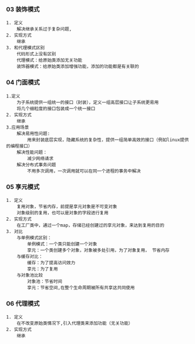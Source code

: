 

### 03 装饰模式
    1. 定义
        解决继承关系过于复杂问题,
    2. 实现方式
        继承
    3. 和代理模式区别
        代码形式上没有区别
        代理模式：给原始类添加无关功能
        装饰器模式：给原始类添加增强功能，添加的功能都是有关联的

### 04 门面模式
    1.定义
        为子系统提供一组统一的接口（封装），定义一组高层接口让子系统更易用
        将几个细粒度的接口包装成一个统一接口
    2. 实现方式
        继承
    3.应用场景
        解决易用性问题:
            用来封装底层实现，隐藏系统的复杂性，提供一组简单高效的接口（例如linux提供的编程接口）
        解决性能问题：
            减少网络请求
        解决分布式事务问题
            不用多次调用，一次调用就可以在同一个进程的事务中解决


### 05 享元模式
    1. 定义
        复用对象，节省内存，前提是享元对象是不可变对象
        对象级别的复用，也可以是对象的字段进行复用
    2. 实现方式
        在工厂类中，通过一个map，存储已经创建过的享元对象，来达到复用的目的
    3. 对比
        与单例模式区别：
            单例模式：一个类只能创建一个对象
            享元：一个类创建多个对象，对象被多处引用，为了对象复用， 节省内存
        与缓存对比：
            缓存：为了提高访问效力
            享元：为了复用
        与对象池比较
            对象池：节省时间
            享元：节省空间,在整个生命周期被所有共享这共同使用

### 06 代理模式
    1. 定义
        在不改变原始类情况下,引入代理类来添加功能（无关功能）
    2. 实现方式
        继承